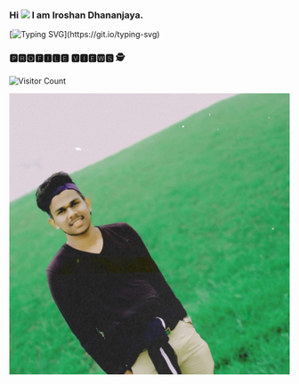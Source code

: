 ### Hi <img src="https://github.com/IroshanDhananjaya/IroshanDhananjaya/tree/master/assets/images/hi.gif" width="30px"> I am Iroshan Dhananjaya.

[![Typing SVG](https://readme-typing-svg.herokuapp.com?font=&color=%2302CC00&size=25&width=450&lines=Software+Developer+And;Designer;)](https://git.io/typing-svg)

### 🅿🆁🅾🅵🅸🅻🅴 🆅🅸🅴🆆🆂 🕵️‍

![Visitor Count](https://profile-counter.glitch.me/{IroshanDhananjaya}/count.svg)

![image](assets/images/mypic.jpg)